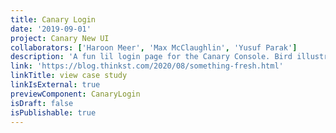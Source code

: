 ```yaml
---
title: Canary Login
date: '2019-09-01'
project: Canary New UI
collaborators: ['Haroon Meer', 'Max McClaughlin', 'Yusuf Parak']
description: 'A fun lil login page for the Canary Console. Bird illustration by Max McClaughlin.'
link: 'https://blog.thinkst.com/2020/08/something-fresh.html'
linkTitle: view case study
linkIsExternal: true
previewComponent: CanaryLogin
isDraft: false
isPublishable: true
---
```

